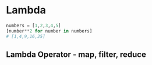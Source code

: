 # Lambda

```python
numbers = [1,2,3,4,5]
[number**2 for number in numbers]
# [1,4,9,16,25]
```

## Lambda Operator - map, filter, reduce

